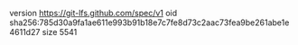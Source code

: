 version https://git-lfs.github.com/spec/v1
oid sha256:785d30a9fa1ae611e993b91b18e7c7fe8d73c2aac73fea9be261abe1e4611d27
size 5541
